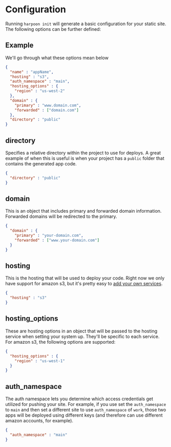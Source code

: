 # Configuration
Running `harpoon init` will generate a basic configuration for your static site.  The following options can be further defined:
## Example
We'll go through what these options mean below

```json
{
  "name" : "appName",
  "hosting" : "s3",
  "auth_namespace" : "main",
  "hosting_options" : {
    "region" : "us-west-2"
  },
  "domain" : {
    "primary" : "www.domain.com",
    "forwarded" : ["domain.com"]
  },
  "directory" : "public"
}

```

## directory
Specifies a relative directory within the project to use for deploys.  A great example of when this is useful is when your project has a `public` folder that contains the generated app code.

```json
{
  "directory" : "public"
}
```

## domain
This is an object that includes primary and forwarded domain information.  Forwarded domains will be redirected to the primary.

```json
{
  "domain" : {
    "primary" : "your-domain.com",
    "forwarded" : ["www.your-domain.com"]
  }
}
```

## hosting
This is the hosting that will be used to deploy your code.  Right now we only have support for amazon s3, but it's pretty easy to [add your own services](/extending-harpoon).

```json
{
  "hosting" : "s3"
}
```

## hosting_options
These are hosting options in an object that will be passed to the hosting service when setting your system up.  They'll be specific to each service. For amazon s3, the following options are supported:

```json
{
  "hosting_options" : {
    "region" : "us-west-1"
  }
}
```

## auth_namespace
The auth namespace lets you determine which access credentials get utilized for pushing your site.  For example, if you use set the `auth_namespace` to `main` and then set a different site to use `auth_namespace` of `work`, those two apps will be deployed using different keys (and therefore can use different amazon accounts, for example).

```json
{
  "auth_namespace" : "main"
}
```
